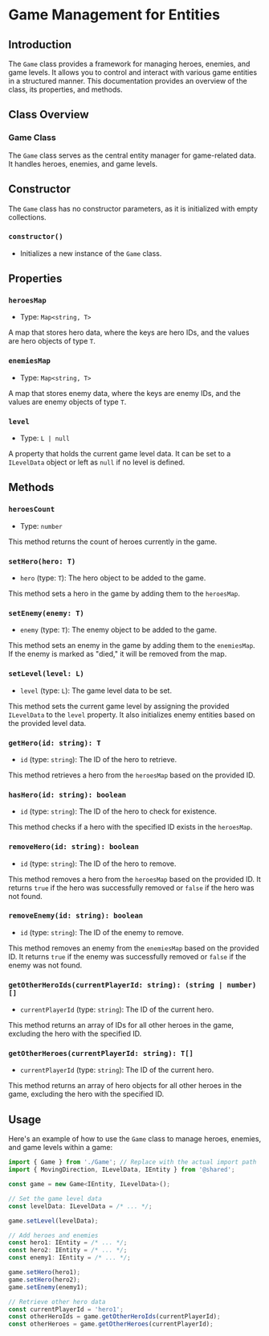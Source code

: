 # Game Management for Entities

## Introduction

The `Game` class provides a framework for managing heroes, enemies, and game levels. It allows you to control and interact with various game entities in a structured manner. This documentation provides an overview of the class, its properties, and methods.

## Class Overview

### Game Class

The `Game` class serves as the central entity manager for game-related data. It handles heroes, enemies, and game levels.

## Constructor

The `Game` class has no constructor parameters, as it is initialized with empty collections.

### `constructor()`

- Initializes a new instance of the `Game` class.

## Properties

### `heroesMap`

- Type: `Map<string, T>`

A map that stores hero data, where the keys are hero IDs, and the values are hero objects of type `T`.

### `enemiesMap`

- Type: `Map<string, T>`

A map that stores enemy data, where the keys are enemy IDs, and the values are enemy objects of type `T`.

### `level`

- Type: `L | null`

A property that holds the current game level data. It can be set to a `ILevelData` object or left as `null` if no level is defined.

## Methods

### `heroesCount`

- Type: `number`

This method returns the count of heroes currently in the game.

### `setHero(hero: T)`

- `hero` (type: `T`): The hero object to be added to the game.

This method sets a hero in the game by adding them to the `heroesMap`.

### `setEnemy(enemy: T)`

- `enemy` (type: `T`): The enemy object to be added to the game.

This method sets an enemy in the game by adding them to the `enemiesMap`. If the enemy is marked as "died," it will be removed from the map.

### `setLevel(level: L)`

- `level` (type: `L`): The game level data to be set.

This method sets the current game level by assigning the provided `ILevelData` to the `level` property. It also initializes enemy entities based on the provided level data.

### `getHero(id: string): T`

- `id` (type: `string`): The ID of the hero to retrieve.

This method retrieves a hero from the `heroesMap` based on the provided ID.

### `hasHero(id: string): boolean`

- `id` (type: `string`): The ID of the hero to check for existence.

This method checks if a hero with the specified ID exists in the `heroesMap`.

### `removeHero(id: string): boolean`

- `id` (type: `string`): The ID of the hero to remove.

This method removes a hero from the `heroesMap` based on the provided ID. It returns `true` if the hero was successfully removed or `false` if the hero was not found.

### `removeEnemy(id: string): boolean`

- `id` (type: `string`): The ID of the enemy to remove.

This method removes an enemy from the `enemiesMap` based on the provided ID. It returns `true` if the enemy was successfully removed or `false` if the enemy was not found.

### `getOtherHeroIds(currentPlayerId: string): (string | number)[]`

- `currentPlayerId` (type: `string`): The ID of the current hero.

This method returns an array of IDs for all other heroes in the game, excluding the hero with the specified ID.

### `getOtherHeroes(currentPlayerId: string): T[]`

- `currentPlayerId` (type: `string`): The ID of the current hero.

This method returns an array of hero objects for all other heroes in the game, excluding the hero with the specified ID.

## Usage

Here's an example of how to use the `Game` class to manage heroes, enemies, and game levels within a game:

```javascript
import { Game } from './Game'; // Replace with the actual import path
import { MovingDirection, ILevelData, IEntity } from '@shared';

const game = new Game<IEntity, ILevelData>();

// Set the game level data
const levelData: ILevelData = /* ... */;

game.setLevel(levelData);

// Add heroes and enemies
const hero1: IEntity = /* ... */;
const hero2: IEntity = /* ... */;
const enemy1: IEntity = /* ... */;

game.setHero(hero1);
game.setHero(hero2);
game.setEnemy(enemy1);

// Retrieve other hero data
const currentPlayerId = 'hero1';
const otherHeroIds = game.getOtherHeroIds(currentPlayerId);
const otherHeroes = game.getOtherHeroes(currentPlayerId);
```
